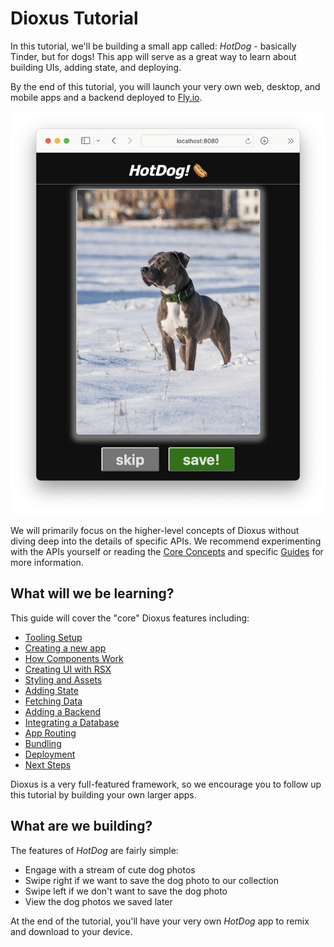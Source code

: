 # Dioxus Tutorial

In this tutorial, we'll be building a small app called: *HotDog* - basically Tinder, but for dogs! This app will serve as a great way to learn about building UIs, adding state, and deploying.

By the end of this tutorial, you will launch your very own web, desktop, and mobile apps and a backend deployed to [Fly.io](http://fly.io).

![Photo of HotDog](/assets/06_docs/dog_app_styled.png)

We will primarily focus on the higher-level concepts of Dioxus without diving deep into the details of specific APIs. We recommend experimenting with the APIs yourself or reading the [Core Concepts](../essentials/index.md) and specific [Guides](guides/index.md) for more information.


## What will we be learning?

This guide will cover the "core" Dioxus features including:

- [Tooling Setup](tooling.md)
- [Creating a new app](new_app.md)
- [How Components Work](component.md)
- [Creating UI with RSX](rsx.md)
- [Styling and Assets](assets.md)
- [Adding State](state.md)
- [Fetching Data](data_fetching.md)
- [Adding a Backend](backend.md)
- [Integrating a Database](databases.md)
- [App Routing](routing.md)
- [Bundling](bundle.md)
- [Deployment](deploy.md)
- [Next Steps](next_steps.md)

Dioxus is a very full-featured framework, so we encourage you to follow up this tutorial by building your own larger apps.

## What are we building?

The features of *HotDog* are fairly simple:

- Engage with a stream of cute dog photos
- Swipe right if we want to save the dog photo to our collection
- Swipe left if we don't want to save the dog photo
- View the dog photos we saved later

At the end of the tutorial, you'll have your very own *HotDog* app to remix and download to your device.
